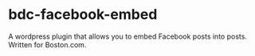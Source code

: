 # bdc-facebook-embed
A wordpress plugin that allows you to embed Facebook posts into posts. Written for Boston.com.
